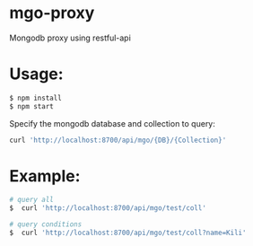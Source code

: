 # mgo-proxy
Mongodb proxy using restful-api

# Usage:

```bash
$ npm install
$ npm start
```

Specify the mongodb database and collection to query:

```bash
curl 'http://localhost:8700/api/mgo/{DB}/{Collection}'
```

# Example:

```bash
# query all
$  curl 'http://localhost:8700/api/mgo/test/coll'

# query conditions
$  curl 'http://localhost:8700/api/mgo/test/coll?name=Kili'
```
